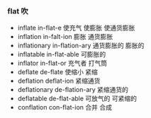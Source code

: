 ### flat  吹

- inflate in-flat-e 使充气 使膨胀 使通货膨胀
- inflation in-falt-ion  膨胀 通货膨胀
- inflationary in-flation-ary 通货膨胀的 膨胀的
- inflatable in-flat-able 可膨胀的
- inflator in-flat-or 充气者 打气筒
- deflate de-flate 使缩小  紧缩
- deflation deflat-ion 紧缩通货
- deflationary de-flation-ary  紧缩通货的
- deflatable de-flat-able 可放气的 可紧缩的
- conflation con-flat-ion 合并 合成